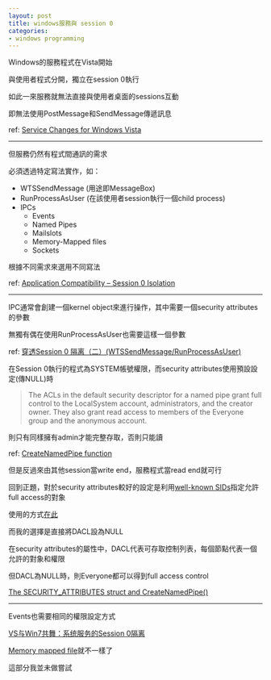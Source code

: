 ```yaml
---
layout: post
title: windows服務與 session 0
categories: 
- windows programming
---
```


Windows的服務程式在Vista開始

與使用者程式分開，獨立在session 0執行

如此一來服務就無法直接與使用者桌面的sessions互動

即無法使用PostMessage和SendMessage傳遞訊息

ref: [Service Changes for Windows Vista](https://msdn.microsoft.com/en-us/library/windows/desktop/bb203962(v=vs.85).aspx)

---

但服務仍然有程式間通訊的需求

必須透過特定寫法實作，如：
 
- WTSSendMessage (用途即MessageBox)
- RunProcessAsUser (在該使用者session執行一個child process)
- IPCs
  - Events
  - Named Pipes
  - Mailslots
  - Memory-Mapped files
  - Sockets

根據不同需求來選用不同寫法

ref: [Application Compatibility – Session 0 Isolation](https://blogs.technet.microsoft.com/askperf/2007/04/27/application-compatibility-session-0-isolation/)

---

IPC通常會創建一個kernel object來進行操作，其中需要一個security attributes的參數

無獨有偶在使用RunProcessAsUser也需要這樣一個參數

ref: [穿透Session 0 隔离（二）(WTSSendMessage/RunProcessAsUser)](http://www.cnblogs.com/gnielee/archive/2010/04/08/session0-isolation-part2.html)

在Session 0執行的程式為SYSTEM帳號權限，而security attributes使用預設設定(傳NULL)時

> The ACLs in the default security descriptor for a named pipe grant full control to the LocalSystem account, administrators, and the creator owner. They also grant read access to members of the Everyone group and the anonymous account.

則只有同樣擁有admin才能完整存取，否則只能讀

ref: [CreateNamedPipe function](https://msdn.microsoft.com/zh-tw/library/windows/desktop/aa365150(v=vs.85).aspx)

但是反過來由其他session當write end，服務程式當read end就可行

回到正題，對於security attributes較好的設定是利用[well-known SIDs](https://msdn.microsoft.com/zh-tw/library/windows/desktop/aa379649(v=vs.85).aspx)指定允許full access的對象

使用的方式[在此](https://www.experts-exchange.com/questions/23117867/Add-write-access-for-'everyone'-to-named-pipe-ACL.html)

而我的選擇是直接將DACL設為NULL

在security attributes的屬性中，DACL代表可存取控制列表，每個節點代表一個允許的對象和權限

但DACL為NULL時，則Everyone都可以得到full access control

[The SECURITY_ATTRIBUTES struct and CreateNamedPipe()](https://stackoverflow.com/questions/38412919/the-security-attributes-struct-and-createnamedpipe)

---

Events也需要相同的權限設定方式

[VS与Win7共舞：系统服务的Session 0隔离](http://tech.it168.com/a2009/0923/736/000000736809_all.shtml)

[Memory mapped file](http://blog.darkthread.net/post-2017-07-05-about-shared-memory.aspx)就不一樣了

這部分我並未做嘗試
